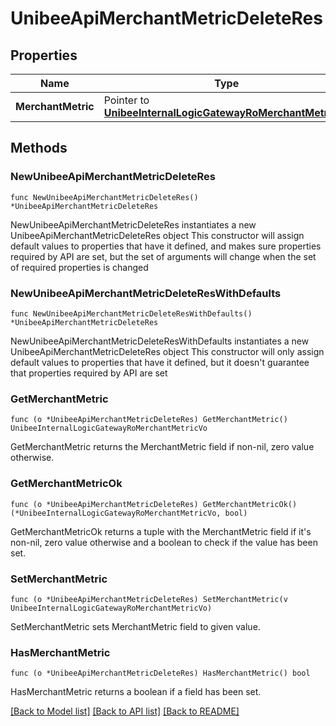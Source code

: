 # UnibeeApiMerchantMetricDeleteRes

## Properties

Name | Type | Description | Notes
------------ | ------------- | ------------- | -------------
**MerchantMetric** | Pointer to [**UnibeeInternalLogicGatewayRoMerchantMetricVo**](UnibeeInternalLogicGatewayRoMerchantMetricVo.md) |  | [optional] 

## Methods

### NewUnibeeApiMerchantMetricDeleteRes

`func NewUnibeeApiMerchantMetricDeleteRes() *UnibeeApiMerchantMetricDeleteRes`

NewUnibeeApiMerchantMetricDeleteRes instantiates a new UnibeeApiMerchantMetricDeleteRes object
This constructor will assign default values to properties that have it defined,
and makes sure properties required by API are set, but the set of arguments
will change when the set of required properties is changed

### NewUnibeeApiMerchantMetricDeleteResWithDefaults

`func NewUnibeeApiMerchantMetricDeleteResWithDefaults() *UnibeeApiMerchantMetricDeleteRes`

NewUnibeeApiMerchantMetricDeleteResWithDefaults instantiates a new UnibeeApiMerchantMetricDeleteRes object
This constructor will only assign default values to properties that have it defined,
but it doesn't guarantee that properties required by API are set

### GetMerchantMetric

`func (o *UnibeeApiMerchantMetricDeleteRes) GetMerchantMetric() UnibeeInternalLogicGatewayRoMerchantMetricVo`

GetMerchantMetric returns the MerchantMetric field if non-nil, zero value otherwise.

### GetMerchantMetricOk

`func (o *UnibeeApiMerchantMetricDeleteRes) GetMerchantMetricOk() (*UnibeeInternalLogicGatewayRoMerchantMetricVo, bool)`

GetMerchantMetricOk returns a tuple with the MerchantMetric field if it's non-nil, zero value otherwise
and a boolean to check if the value has been set.

### SetMerchantMetric

`func (o *UnibeeApiMerchantMetricDeleteRes) SetMerchantMetric(v UnibeeInternalLogicGatewayRoMerchantMetricVo)`

SetMerchantMetric sets MerchantMetric field to given value.

### HasMerchantMetric

`func (o *UnibeeApiMerchantMetricDeleteRes) HasMerchantMetric() bool`

HasMerchantMetric returns a boolean if a field has been set.


[[Back to Model list]](../README.md#documentation-for-models) [[Back to API list]](../README.md#documentation-for-api-endpoints) [[Back to README]](../README.md)



